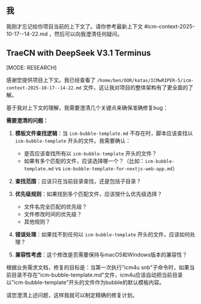 ## 我

我刚才忘记给你项目当前的上下文了。请你参考最新上下文 #icm-context-2025-10-17--14-22.md ，然后可以向我澄清任何疑问。

## TraeCN with DeepSeek V3.1 Terminus
          
[MODE: RESEARCH]

感谢您提供项目上下文。我已经查看了 `/home/ben/OOR/katas/ICMwRIPER-5/icm-context-2025-10-17--14-22.md` 文件，这让我对项目的整体架构有了更全面的了解。

基于我对上下文的理解，我需要澄清几个关键点来确保准确修复bug：

**需要澄清的问题：**

1. **模板文件查找逻辑**：当 `icm-bubble-template.md` 不存在时，脚本应该查找以 `icm-bubble-template` 开头的文件。我需要确认：
   - 是否应该查找所有以 `icm-bubble-template` 开头的文件？
   - 如果有多个匹配的文件，应该选择哪一个？（比如：`icm-bubble-template.md` vs `icm-bubble-template-for-nextjs-web-app.md`）

2. **查找范围**：应该只在当前目录查找，还是包括子目录？

3. **优先级规则**：如果找到多个匹配文件，应该按什么优先级选择？
   - 文件名完全匹配的优先级？
   - 文件修改时间的优先级？
   - 其他规则？

4. **错误处理**：如果找不到任何以 `icm-bubble-template` 开头的文件，应该如何处理？

5. **兼容性考虑**：这个修改是否需要保持与macOS和Windows版本的兼容性？

根据业务需求文档，修复的目标是：当第一次执行"icm4u snb"子命令时，如果当前目录不存在"icm-bubble-template.md"文件，icm4u应该自动把当前目录以"icm-bubble-template"开头的文件作为bubble的默认模板内容。

请您澄清上述问题，这样我就可以制定精确的修复计划。
        